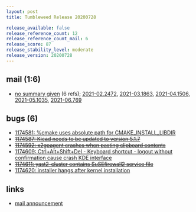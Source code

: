 ```yaml
---
layout: post
title: Tumbleweed Release 20200728

release_available: false
release_reference_count: 12
release_reference_count_mail: 6
release_score: 87
release_stability_level: moderate
release_version: 20200728
---
```


## mail (1:6)

- [no summary given](https://github.com/boombatower/tumbleweed-review/issues/10) (6 refs); [2021-02.2472](https://github.com/boombatower/tumbleweed-review/issues/10), [2021-03.1863](https://github.com/boombatower/tumbleweed-review/issues/10), [2021-04.1506](https://github.com/boombatower/tumbleweed-review/issues/10), [2021-05.1035](https://github.com/boombatower/tumbleweed-review/issues/10), [2021-06.769](https://github.com/boombatower/tumbleweed-review/issues/10)

## bugs (6)

<!--more-->

- [1174581: %cmake uses absolute path for CMAKE_INSTALL_LIBDIR](https://bugzilla.opensuse.org/show_bug.cgi?id=1174581)
- ~~[1174587: Kicad needs to be updated to version 5.1.7](https://bugzilla.opensuse.org/show_bug.cgi?id=1174587)~~
- ~~[1174592: x2goagent crashes when pasting clipboard contents](https://bugzilla.opensuse.org/show_bug.cgi?id=1174592)~~
- [1174609: Ctrl+Alt+Shift+Del - Keyboard shortcut - logout without confirmation cause crash KDE interface](https://bugzilla.opensuse.org/show_bug.cgi?id=1174609)
- ~~[1174611: yast2-cluster contains SuSEfirewall2 service file](https://bugzilla.opensuse.org/show_bug.cgi?id=1174611)~~
- [1174620: installer hangs after kernel installation](https://bugzilla.opensuse.org/show_bug.cgi?id=1174620)



## links

- [mail announcement](https://github.com/boombatower/tumbleweed-review/issues/10)
